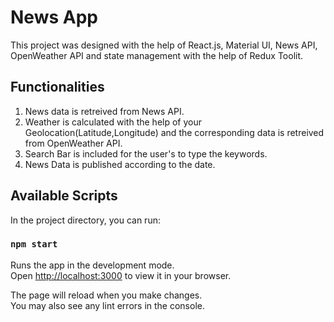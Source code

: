 # News App   

This project was designed with the help of React.js, Material UI, News API, OpenWeather API and state management with the help of Redux Toolit.

## Functionalities

1. News data is retreived from News API.
2. Weather is calculated with the help of your Geolocation(Latitude,Longitude) and the corresponding data is retreived from OpenWeather API.
3. Search Bar is included for the user's to type the keywords.
4. News Data is published according to the date.

## Available Scripts

In the project directory, you can run:

### `npm start`

Runs the app in the development mode.\
Open [http://localhost:3000](http://localhost:3000) to view it in your browser.

The page will reload when you make changes.\
You may also see any lint errors in the console.
